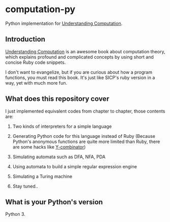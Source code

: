 # computation-py

Python implementation for [Understanding Computation](http://computationbook.com/).

## Introduction

[Understanding Computation](http://computationbook.com/) is an awesome book about computation theory, which explains profound and complicated concepts by using short and concise Ruby code snippets.

I don't want to evangelize, but if you are curious about how a program functions, you must read this book. It's just like SICP's ruby version in a way, yet with much more fun.

## What does this repository cover

I just implemented equivalent codes from chapter to chapter, those contents are:

1. Two kinds of interpreters for a simple language

2. Generating Python code for this language instead of Ruby (Because Python's anonymous functions are quite more limited than Ruby, there are some hacks like [Y-combinator](https://kigawas.me/posts/y-combinator-in-python/))

3. Simulating automata such as DFA, NFA, PDA

4. Using automata to build a simple regular expression engine

5. Simulating a Turing machine

6. Stay tuned..

## What is your Python's version

Python 3.
